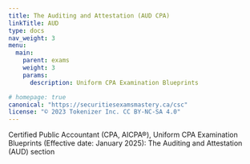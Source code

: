```yaml
---
title: The Auditing and Attestation (AUD CPA) 
linkTitle: AUD
type: docs
nav_weight: 3
menu:
  main:
    parent: exams
    weight: 3
    params:
      description: Uniform CPA Examination Blueprints

# homepage: true
canonical: "https://securitiesexamsmastery.ca/csc"
license: "© 2023 Tokenizer Inc. CC BY-NC-SA 4.0"
---
```


Certified Public Accountant (CPA, AICPA®), Uniform CPA Examination Blueprints (Effective date: January 2025): The Auditing and Attestation (AUD) section
